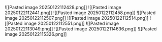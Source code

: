 
![[Pasted image 20250122112428.png]]
![[Pasted image 20250122112441.png]]
![[Pasted image 20250122112458.png]]
![[Pasted image 20250122112507.png]]
![[Pasted image 20250122112514.png]]
![[Pasted image 20250122112551.png]]
![[Pasted image 20250122113049.png]]
![[Pasted image 20250122114636.png]]
![[Pasted image 20250122115326.png]]
